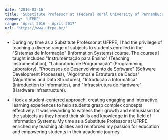 ```yaml
---
date: '2016-03-16'
title: 'Substitute Professor at (Federal Rural University of Pernambuco) - Campus Serra Talhada'
company: 'UFPRE'
range: 'April 2016 - April 2017'
url: 'https://www.ufrpe.br/'
---
```


- During my time as a Substitute Professor at UFRPE, I had the privilege of teaching a diverse range of subjects to students enrolled in the "Sistemas de Informação" (Information Systems) course. The courses I taught included "Instrumentação para Ensino" (Teaching Instrumentation), "Laboratório de Programação" (Programming Laboratory), "Processos de Desenvolvimento de Software" (Software Development Processes), "Algoritmos e Estruturas de Dados" (Algorithms and Data Structures), "Introdução a Informática" (Introduction to Informatics), and "Infraestrutura de Hardware" (Hardware Infrastructure).

- I took a student-centered approach, creating engaging and interactive learning experiences to help students grasp complex concepts effectively. It was rewarding to witness their growth and enthusiasm for the subjects as they honed their skills and knowledge in the field of Information Systems. My time as a Substitute Professor at UFRPE enriched my teaching abilities and reinforced my passion for education and empowering students in their academic journey.
